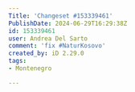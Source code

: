 ```yaml
---
Title: 'Changeset #153339461'
PublishDate: 2024-06-29T16:29:38Z
id: 153339461
user: Andrea Del Sarto
comment: 'fix #NaturKosovo'
created_by: iD 2.29.0
tags:
- Montenegro

---
```

